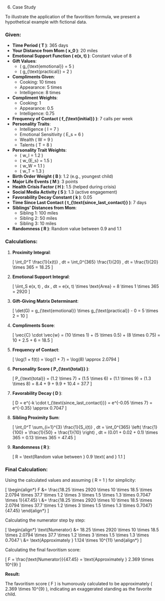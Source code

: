 6. Case Study

To illustrate the application of the favoritism formula, we present a hypothetical example with fictional data.

### Given:

- **Time Period \( T \)**: 365 days
- **Your Distance from Mom \( x_0 \)**: 20 miles
- **Emotional Support Function \( e(x, t) \)**: Constant value of 8
- **Gift Values**:
  - \( g_{\text{emotional}} = 5 \)
  - \( g_{\text{practical}} = 2 \)
- **Compliments Given**:
  - Cooking: 10 times
  - Appearance: 5 times
  - Intelligence: 8 times
- **Compliment Weights**:
  - Cooking: 1
  - Appearance: 0.5
  - Intelligence: 0.75
- **Frequency of Contact \( f_{\text{initial}} \)**: 7 calls per week
- **Personality Traits**:
  - Intelligence \( I = 7 \)
  - Emotional Sensitivity \( E_s = 6 \)
  - Wealth \( W = 9 \)
  - Talents \( T = 8 \)
- **Personality Trait Weights**:
  - \( w_I = 1.2 \)
  - \( w_{E_s} = 1.5 \)
  - \( w_W = 1.1 \)
  - \( w_T = 1.3 \)
- **Birth Order Weight \( B \)**: 1.2 (e.g., youngest child)
- **Major Life Events \( M \)**: 3 points
- **Health Crisis Factor \( H \)**: 1.5 (helped during crisis)
- **Social Media Activity \( S \)**: 1.3 (active engagement)
- **Favorability Decay Constant \( k \)**: 0.05
- **Time Since Last Contact \( t_{\text{since\_last\_contact}} \)**: 7 days
- **Siblings' Distances from Mom**:
  - Sibling 1: 100 miles
  - Sibling 2: 50 miles
  - Sibling 3: 10 miles
- **Randomness \( R \)**: Random value between 0.9 and 1.1

### Calculations:

1. **Proximity Integral**:

   \[
   \int_0^T \frac{1}{x(t)} \, dt = \int_0^{365} \frac{1}{20} \, dt = \frac{1}{20} \times 365 = 18.25
   \]

2. **Emotional Support Integral**:

   \[
   \iint_S e(x, t) \, dx \, dt = e(x, t) \times \text{Area} = 8 \times 1 \times 365 = 2920
   \]

3. **Gift-Giving Matrix Determinant**:

   \[
   \det(G) = g_{\text{emotional}} \times g_{\text{practical}} - 0 = 5 \times 2 = 10
   \]

4. **Compliments Score**:

   \[
   \vec{C} \cdot \vec{w} = (10 \times 1) + (5 \times 0.5) + (8 \times 0.75) = 10 + 2.5 + 6 = 18.5
   \]

5. **Frequency of Contact**:

   \[
   \log(1 + f(t)) = \log(1 + 7) = \log(8) \approx 2.0794
   \]

6. **Personality Score \( P_{\text{total}} \)**:

   \[
   P_{\text{total}} = (1.2 \times 7) + (1.5 \times 6) + (1.1 \times 9) + (1.3 \times 8) = 8.4 + 9 + 9.9 + 10.4 = 37.7
   \]

7. **Favorability Decay \( D \)**:

   \[
   D = e^{-k \cdot t_{\text{since\_last\_contact}}} = e^{-0.05 \times 7} = e^{-0.35} \approx 0.7047
   \]

8. **Sibling Proximity Sum**:

   \[
   \int_0^T \sum_{i=1}^{3} \frac{1}{S_i(t)} \, dt = \int_0^{365} \left( \frac{1}{100} + \frac{1}{50} + \frac{1}{10} \right) \, dt = (0.01 + 0.02 + 0.1) \times 365 = 0.13 \times 365 = 47.45
   \]

9. **Randomness \( R \)**:

   \[
   R = \text{Random value between } 0.9 \text{ and } 1.1
   \]

### Final Calculation:

Using the calculated values and assuming \( R = 1 \) for simplicity:

\[
\begin{align*}
F &= \frac{18.25 \times 2920 \times 10 \times 18.5 \times 2.0794 \times 37.7 \times 1.2 \times 3 \times 1.5 \times 1.3 \times 0.7047 \times 1}{47.45} \\
&= \frac{18.25 \times 2920 \times 10 \times 18.5 \times 2.0794 \times 37.7 \times 1.2 \times 3 \times 1.5 \times 1.3 \times 0.7047}{47.45}
\end{align*}
\]

Calculating the numerator step by step:

\[
\begin{align*}
\text{Numerator} &= 18.25 \times 2920 \times 10 \times 18.5 \times 2.0794 \times 37.7 \times 1.2 \times 3 \times 1.5 \times 1.3 \times 0.7047 \\
&= \text{Approximately } 1.124 \times 10^{11}
\end{align*}
\]

Calculating the final favoritism score:

\[
F = \frac{\text{Numerator}}{47.45} = \text{Approximately } 2.369 \times 10^{9}
\]

**Result:**

The favoritism score \( F \) is humorously calculated to be approximately \( 2.369 \times 10^{9} \), indicating an exaggerated standing as the favorite child.